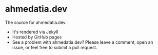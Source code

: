 # ahmedatia.dev

The source for ahmedatia.dev

- It's rendered via Jekyll
- Hosted by GitHub pages
- See a problem with ahmedatia.dev? Please leave a comment, open an issue, or feel free to submit a pull request.
